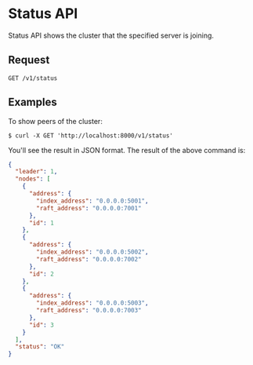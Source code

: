 # Status API

Status API shows the cluster that the specified server is joining.

## Request

```text
GET /v1/status
```

## Examples

To show peers of the cluster:

```shell script
$ curl -X GET 'http://localhost:8000/v1/status'
```

You'll see the result in JSON format. The result of the above command is:

```json
{
  "leader": 1,
  "nodes": [
    {
      "address": {
        "index_address": "0.0.0.0:5001",
        "raft_address": "0.0.0.0:7001"
      },
      "id": 1
    },
    {
      "address": {
        "index_address": "0.0.0.0:5002",
        "raft_address": "0.0.0.0:7002"
      },
      "id": 2
    },
    {
      "address": {
        "index_address": "0.0.0.0:5003",
        "raft_address": "0.0.0.0:7003"
      },
      "id": 3
    }
  ],
  "status": "OK"
}
```
